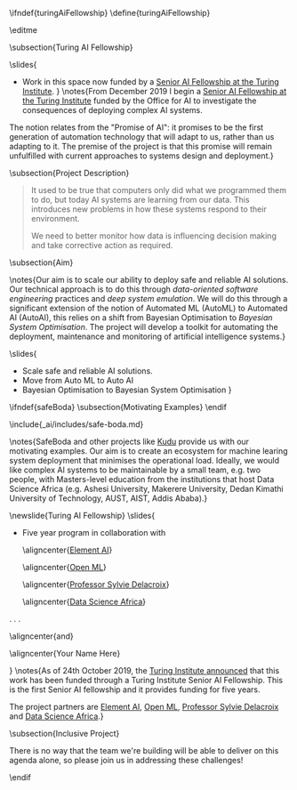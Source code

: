 \ifndef{turingAiFellowship}
\define{turingAiFellowship}

\editme

\subsection{Turing AI Fellowship}

\slides{
* Work in this space now funded by a [Senior AI Fellowship at the Turing Institute](https://www.turing.ac.uk/news/welcoming-world-class-turing-ai-fellows-institute). 
}
\notes{From December 2019 I begin a [Senior AI Fellowship at the Turing Institute](https://www.turing.ac.uk/news/welcoming-world-class-turing-ai-fellows-institute) funded by the Office for AI to investigate the consequences of deploying complex AI systems.

The notion relates from the "Promise of AI": it promises to be the first generation of automation technology that will adapt to us, rather than us adapting to it. The premise of the project is that this promise will remain unfulfilled with current approaches to systems design and deployment.}


\subsection{Project Description}

> It used to be true that computers only did what we programmed them to do, but today AI systems are learning from our data. This introduces new problems in how these systems respond to their environment. 
>
>We need to better monitor how data is influencing decision making and take corrective action as required. 


\subsection{Aim}

\notes{Our aim is to scale our ability to deploy safe and reliable AI
solutions. Our technical approach is to do this through *data-oriented
software engineering* practices and *deep system emulation*. We will do this through  a
significant extension of the notion of Automated ML
(AutoML) to Automated AI (AutoAI), this relies on a shift from Bayesian Optimisation to *Bayesian System Optimisation*. The project will
develop a toolkit for automating the deployment, maintenance and
monitoring of artificial intelligence systems.}

\slides{
* Scale safe and reliable AI solutions. 
* Move from Auto ML to Auto AI
* Bayesian Optimisation to Bayesian System Optimisation
}



\ifndef{safeBoda}
\subsection{Motivating Examples}
\endif

\include{_ai/includes/safe-boda.md}

\notes{SafeBoda and other projects like [Kudu](https://kudu.ug/about/) provide us with our motivating examples. Our aim is to create an ecosystem for machine learing system deployment that minimises the operational load. Ideally, we would like complex AI systems to be maintainable by a small team, e.g. two people, with Masters-level education from the institutions that host Data Science Africa (e.g. Ashesi University, Makerere University, Dedan Kimathi University of Technology, AUST, AIST, Addis Ababa).}

\newslide{Turing AI Fellowship}
\slides{
* Five year program in collaboration with 


  \aligncenter{[Element AI](https://www.elementai.com/)}


  \aligncenter{[Open ML](https://openml.org)}


  \aligncenter{[Professor Sylvie Delacroix](https://www.birmingham.ac.uk/staff/profiles/law/delacroix-sylvie.aspx)}

  \aligncenter{[Data Science Africa](http://datascienceafrica.org)}

. . .


  \aligncenter{and}

  \aligncenter{Your Name Here}


}
\notes{As of 24th October 2019, the [Turing Institute announced](https://www.turing.ac.uk/news/welcoming-world-class-turing-ai-fellows-institute) that this work has been funded through a Turing Institute Senior AI Fellowship. This is the first Senior AI fellowship and it provides funding for five years. 

The project partners are [Element AI](https://www.elementai.com/),  [Open ML](https://openml.org), [Professor Sylvie Delacroix](https://www.birmingham.ac.uk/staff/profiles/law/delacroix-sylvie.aspx) and [Data Science Africa](http://datascienceafrica.org).}

\subsection{Inclusive Project}

There is no way that the team we're building will be able to deliver on this agenda alone, so please join us in addressing these challenges! 


\endif

